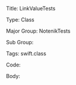 Title:  LinkValueTests

Type:   Class

Major Group: NotenikTests

Sub Group:   

Tags:   swift.class

Code:



Body:


